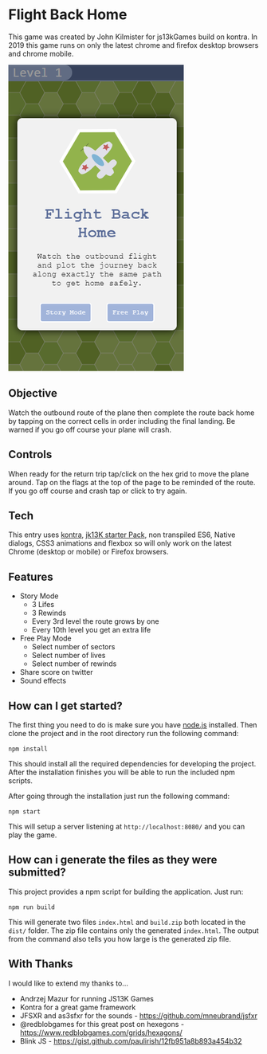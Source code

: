 # Flight Back Home
This game was created by John Kilmister for js13kGames build on kontra. In 2019 this game runs on only the latest chrome and firefox desktop browsers and chrome mobile.

![Game ScreenShot](/media/screen.png?raw=true "Game Screen Shot")

## Objective
Watch the outbound route of the plane then complete the route back home by tapping on the correct cells in order including the final landing. Be warned if you go off course your plane will crash.

## Controls 
When ready for the return trip tap/click on the hex grid to move the plane around. Tap on the flags at the top of the page to be reminded of the route. If you go off course and crash tap or click to try again.

## Tech 
This entry uses [kontra](https://straker.github.io/kontra/), [jk13K starter Pack](https://github.com/sz-piotr/js13k-webpack-starter),  non transpiled ES6, Native dialogs, CSS3 animations and flexbox so will only work on the latest Chrome (desktop or mobile) or Firefox browsers.

## Features
* Story Mode
    * 3 Lifes 
    * 3 Rewinds
    * Every 3rd level the route grows by one
    * Every 10th level you get an extra life
* Free Play Mode
    * Select number of sectors
    * Select number of lives
    * Select number of rewinds
* Share score on twitter
* Sound effects  
   
## How can I get started?

The first thing you need to do is make sure you have [node.js](https://nodejs.org/en/download/current/) installed. Then clone the project and in the root directory run the following command:

```
npm install
```

This should install all the required dependencies for developing the project. After the installation finishes you will be able to run the included npm scripts.

After going through the installation just run the following command:

```
npm start
```

This will setup a server listening at `http://localhost:8080/` and you can play the game.

## How can i generate the files as they were submitted?

This project provides a npm script for building the application. Just run:
```
npm run build
```

This will generate two files `index.html` and `build.zip` both located in the `dist/` folder. The zip file contains only the generated `index.html`. The output from the command also tells you how large is the generated zip file.

## With Thanks
I would like to extend my thanks to...

* Andrzej Mazur for running JS13K Games
* Kontra for a great game framework
* JFSXR and as3sfxr for the sounds - https://github.com/mneubrand/jsfxr
* @redblobgames for this great post on hexegons - https://www.redblobgames.com/grids/hexagons/
* Blink JS - https://gist.github.com/paulirish/12fb951a8b893a454b32

